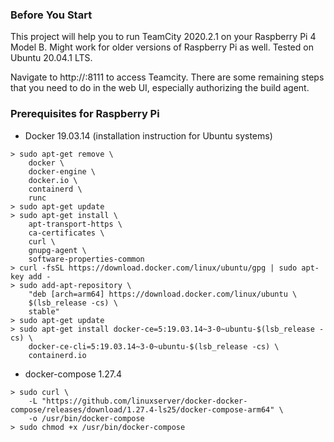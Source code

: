 ### Before You Start
This project will help you to run TeamCity 2020.2.1 on your Raspberry Pi 4 Model B.
Might work for older versions of Raspberry Pi as well.
Tested on Ubuntu 20.04.1 LTS.

Navigate to http://<host>:8111 to access Teamcity. There are some remaining steps
that you need to do in the web UI, especially authorizing the build agent.

### Prerequisites for Raspberry Pi
- Docker 19.03.14 (installation instruction for Ubuntu systems)
```
> sudo apt-get remove \
    docker \
    docker-engine \
    docker.io \
    containerd \
    runc
> sudo apt-get update
> sudo apt-get install \
    apt-transport-https \
    ca-certificates \
    curl \
    gnupg-agent \
    software-properties-common
> curl -fsSL https://download.docker.com/linux/ubuntu/gpg | sudo apt-key add -
> sudo add-apt-repository \
    "deb [arch=arm64] https://download.docker.com/linux/ubuntu \
    $(lsb_release -cs) \
    stable"
> sudo apt-get update
> sudo apt-get install docker-ce=5:19.03.14~3-0~ubuntu-$(lsb_release -cs) \
    docker-ce-cli=5:19.03.14~3-0~ubuntu-$(lsb_release -cs) \
    containerd.io
```
- docker-compose 1.27.4
```
> sudo curl \
    -L "https://github.com/linuxserver/docker-docker-compose/releases/download/1.27.4-ls25/docker-compose-arm64" \
    -o /usr/bin/docker-compose
> sudo chmod +x /usr/bin/docker-compose
```

#### Other versions of Docker or docker-compose
I can't guarantee that this project will work for other versions of Docker or docker-compose.